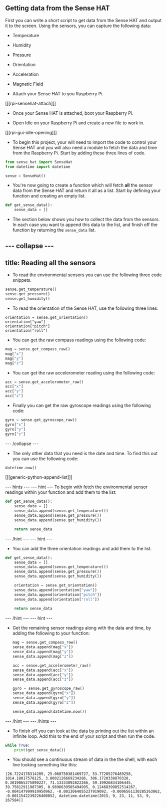 ## Getting data from the Sense HAT

First you can write a short script to get data from the Sense HAT and output it to the screen. Using the sensors, you can capture the following data:

- Temperature
- Humidity
- Pressure
- Orientation
- Acceleration
- Magnetic Field

- Attach your Sense HAT to you Raspberry Pi.

[[[rpi-sensehat-attach]]]

- Once your Sense HAT is attached, boot your Raspberry Pi.

- Open Idle on your Raspberry Pi and create a new file to work in.

[[[rpi-gui-idle-opening]]]

- To begin this project, your will need to import the code to control your Sense HAT and you will also need a module to fetch the data and time from the Raspberry Pi. Start by adding these three lines of code.

```python
from sense_hat import SenseHat
from datetime import datetime

sense = SenseHat()
```

- You're now going to create a function which will fetch **all** the sensor data from the Sense HAT and return it all as a list. Start by defining your function and creating an empty list.

```python
def get_sense_data():
	sense_data = []
```

- The section below shows you how to collect the data from the sensors. In each case you want to append this data to the list, and finish off the function by returning the `sense_data` list.

--- collapse ---
---
title: Reading all the sensors
---
- To read the environmental sensors you can use the following three code snippets.
```python
sense.get_temperature()
sense.get_pressure()
sense.get_humidity()
```
- To read the orientation of the Sense HAT, use the following three lines:
```
orientation = sense.get_orientation()
orientation["yaw"]
orientation["pitch"]
orientation["roll"]
```
- You can get the raw compass readings using the following code:
```python
mag = sense.get_compass_raw()
mag["x"]
mag["y"]
mag["z"]
```
- You can get the raw accelerometer reading using the following code:
```python
acc = sense.get_accelerometer_raw()
acc["x"]
acc["y"]
acc["z"]
```
- Finally you can get the raw gyroscope readings using the following code:
```python
gyro = sense.get_gyroscope_raw()
gyro["x"]
gyro["y"]
gyro["z"]
```
--- /collapse ---

- The only other data that you need is the date and time. To find this out you can use the following code:

```python
datetime.now()
```

[[[generic-python-append-list]]]

--- hints --- --- hint ---
To begin with fetch the environmental sensor readings within your function and add them to the list:
```python
def get_sense_data():
	sense_data = []
	sense_data.append(sense.get_temperature())
	sense_data.append(sense.get_pressure())
	sense_data.append(sense.get_humidity())

	return sense_data
```
--- /hint --- --- hint ---
- You can add the three orientation readings and add them to the list.
```python
def get_sense_data():
	sense_data = []
	sense_data.append(sense.get_temperature())
	sense_data.append(sense.get_pressure())
	sense_data.append(sense.get_humidity())

	orientation = sense.get_orientation()
	sense_data.append(orientation["yaw"])
	sense_data.append(orientation["pitch"])
	sense_data.append(orientation["roll"])
	
	return sense_data
```
--- /hint --- --- hint ---
- Get the remaining sensor readings along with the data and time, by adding the following to your function:
  ```python
  mag = sense.get_compass_raw()
  sense_data.append(mag["x"])
  sense_data.append(mag["y"])
  sense_data.append(mag["z"])

  acc = sense.get_accelerometer_raw()
  sense_data.append(acc["x"])
  sense_data.append(acc["y"])
  sense_data.append(acc["z"])

  gyro = sense.get_gyroscope_raw()
  sense_data.append(gyro["x"])
  sense_data.append(gyro["y"])
  sense_data.append(gyro["z"])

  sense_data.append(datetime.now())
  ```
--- /hint --- --- /hints ---

- To finish off you can look at the data by printing out the list within an infinite loop. Add this to the end of your script and then run the code.

```python
while True:
	print(get_sense_data())
```

- You should see a continuous stream of data in the the shell, with each line looking something like this:

```
[26.7224178314209, 25.068750381469727, 53.77205276489258, 1014.18017578125, 3.8002126669234286, 306.1720338870328, 0.3019065275890227, 71.13333892822266, 59.19926834106445, 39.75812911987305, 0.9896639585494995, 0.12468399852514267, -0.004147999919950962, -0.0013064055237919092, -0.0006561130285263062, -0.0011542239226400852, datetime.datetime(2015, 9, 23, 11, 53, 9, 267584)]
```
